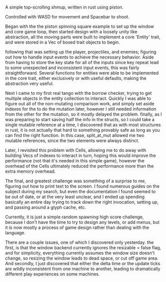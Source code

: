 A simple top-scrolling shmup, written in rust using piston.

Controlled with WASD for movement and Spacebar to shoot.

Began with the the piston spinning square example to set up the window and core game loop, then started design with a
loosely unity like abstraction, all the moving parts were built to implement a core 'Entity' trait, and were stored in 
a Vec of boxed trait objects to begin.   

following that was setting up the player, projectiles, and enemies; figuring out how to handle input events to achieve 
the necessary behavior. Aside from having to store the key state for all of the inputs since key repeat lead to some 
unexpected and inconsistent input events, this was fairly straightforward. Several functions for entities were able to 
be implemented in the core trait, either exclusively or with useful defaults, making the abstraction very useful.

Next I came to my first real tango with the borrow checker, trying to get multiple objects in the entity collection to 
interact. Quickly I was able to figure out all of the non-mutating comparison work, and simply set aside indexes for the 
to do the mutation later, however I still needed information from the other for the mutation, so it mostly delayed the 
problem. finally, as I was preparing to start saving half the info in the structs, so I could take a single mutable 
reference at a time, I discovered that as with most structures in rust, it is not actually that hard to something 
provably safe as long as you can find the right function. In this case, split_at_mut allowed me two mutable references, 
since the two elements were always distinct. 

Later, I revisited this problem with Cells, allowing me to do away with building Vecs of indexes to interact in turn, 
hoping this would improve the performance (not that it's needed in this simple game), however the overhead of the Cells 
ultimately reduced the performance more than the extra memory overhead.

The final, and greatest challenge was something of a surprise to me, figuring out how to print text to the screen. I 
found numerous guides on the subject during my search, but even the documentation I found seemed to be out of date, or 
at the very least unclear, and I ended up spending basically an entire day trying to track down the right invocation, 
setting up, and passing around a glyph cache, etc. 

Currently, it is just a simple random spawning high score challenge, because I don't have the time to try to design any 
levels, or add menus, but it is now mostly a process of game design rather than dealing with the language.

There are a couple issues, one of which I discovered only yesterday. the first, is that the window backend currently 
ignores the resizable = false flag, and for simplicity, everything currently assumes the window size doesn't change, 
so resizing the window leads to dead space, or cut off game area. And secondly, I just discovered that either the delta 
time or the update ticks are wildly inconsistent from one machine to another, leading to dramatically different play 
experiences on some machines.
